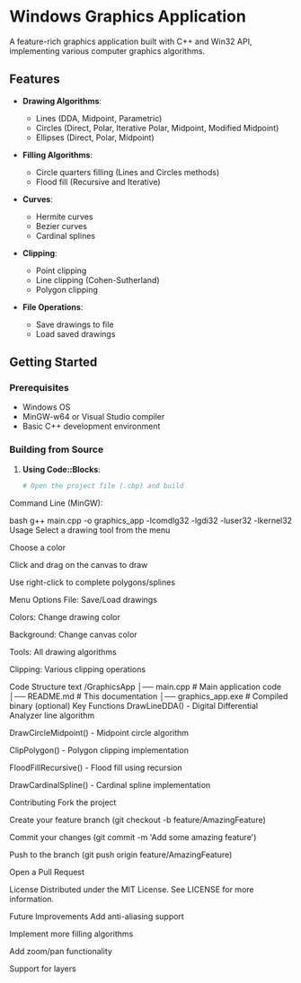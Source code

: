 # Windows Graphics Application

A feature-rich graphics application built with C++ and Win32 API, implementing various computer graphics algorithms.

## Features

- **Drawing Algorithms**:
  - Lines (DDA, Midpoint, Parametric)
  - Circles (Direct, Polar, Iterative Polar, Midpoint, Modified Midpoint)
  - Ellipses (Direct, Polar, Midpoint)
  
- **Filling Algorithms**:
  - Circle quarters filling (Lines and Circles methods)
  - Flood fill (Recursive and Iterative)

- **Curves**:
  - Hermite curves
  - Bezier curves
  - Cardinal splines

- **Clipping**:
  - Point clipping
  - Line clipping (Cohen-Sutherland)
  - Polygon clipping

- **File Operations**:
  - Save drawings to file
  - Load saved drawings

## Getting Started

### Prerequisites
- Windows OS
- MinGW-w64 or Visual Studio compiler
- Basic C++ development environment

### Building from Source

1. **Using Code::Blocks**:
   ```bash
   # Open the project file (.cbp) and build
Command Line (MinGW):

bash
g++ main.cpp -o graphics_app -lcomdlg32 -lgdi32 -luser32 -lkernel32
Usage
Select a drawing tool from the menu

Choose a color

Click and drag on the canvas to draw

Use right-click to complete polygons/splines

Menu Options
File: Save/Load drawings

Colors: Change drawing color

Background: Change canvas color

Tools: All drawing algorithms

Clipping: Various clipping operations

Code Structure
text
/GraphicsApp
│── main.cpp          # Main application code
│── README.md         # This documentation
│── graphics_app.exe  # Compiled binary (optional)
Key Functions
DrawLineDDA() - Digital Differential Analyzer line algorithm

DrawCircleMidpoint() - Midpoint circle algorithm

ClipPolygon() - Polygon clipping implementation

FloodFillRecursive() - Flood fill using recursion

DrawCardinalSpline() - Cardinal spline implementation

Contributing
Fork the project

Create your feature branch (git checkout -b feature/AmazingFeature)

Commit your changes (git commit -m 'Add some amazing feature')

Push to the branch (git push origin feature/AmazingFeature)

Open a Pull Request

License
Distributed under the MIT License. See LICENSE for more information.

Future Improvements
Add anti-aliasing support

Implement more filling algorithms

Add zoom/pan functionality

Support for layers
